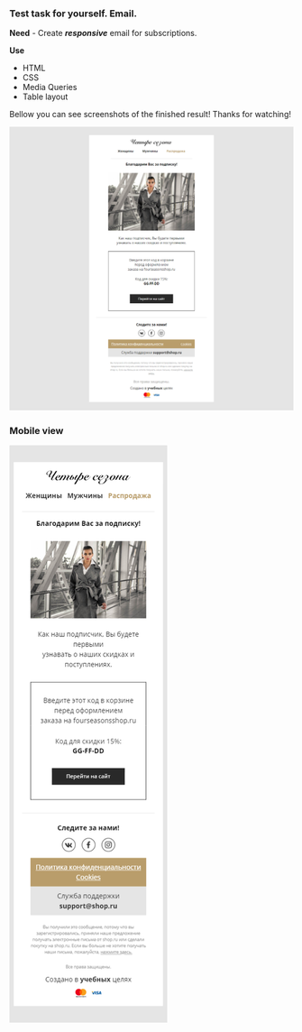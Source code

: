 ### Test task for yourself. Email.

**Need** - Create ***responsive*** email for subscriptions.

**Use**
- HTML
- CSS
- Media Queries
- Table layout

Bellow you can see screenshots of the finished result!
Thanks for watching! 

![Screenshot](forMailScreen.png)
### Mobile view
![Screenshot](forMailScreenMob.png)
